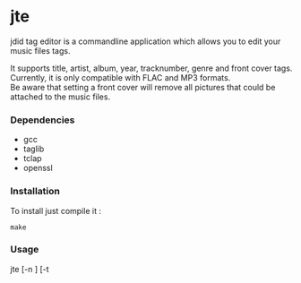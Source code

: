 # jte

jdid tag editor is a commandline application which allows you to edit your music files tags.

It supports title, artist, album, year, tracknumber, genre and front cover tags.  
Currently, it is only compatible with FLAC and MP3 formats.  
Be aware that setting a front cover will remove all pictures that could be attached to the music files.

### Dependencies


* gcc
* taglib
* tclap
* openssl
### Installation

To install just compile it :
```
make
```
### Usage

 jte  [-n <number>] [-t <title>] [-a <artist>] [-A <album>] [-y <year>] [-g <genre>] [-c <path/to/cover>] [-h] \<file(s)\>

 -n \<number\>,  --tracknumber \<number\>  
 Define the tracknumber tag
 
 -t \<title\>,  --title \<title\>  
 Define the title tag

  -a \<artist\>,  --artist \<artist\>  
  Define the artist tag

  -A \<album\>,  --album  \<album\>  
  Define the album tag

  -y \<year\>,  --year \<year\>  
  Define the year tag

  -g \<genre\>,  --genre \<genre\>  
  Define the genre tag

  -c \<path/to/cover\>,  --cover \<path/to/cover\>  
  Define the front cover tag

  \<file(s)\>  (accepted multiple times)  
  (required)  The tag edition audio file(s) target(s)

